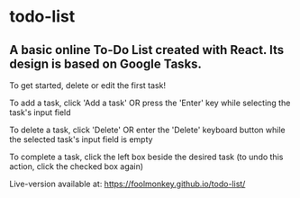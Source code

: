 # todo-list
A basic online To-Do List created with React. Its design is based on Google Tasks.
------------------------------------------------------------------------------------
To get started, delete or edit the first task!

To add a task, click 'Add a task' OR press the 'Enter' key while selecting the task's input field 
  
To delete a task, click 'Delete' OR enter the 'Delete' keyboard button while the selected task's input field is empty
  
To complete a task, click the left box beside the desired task (to undo this action, click the checked box again)

Live-version available at: https://foolmonkey.github.io/todo-list/
